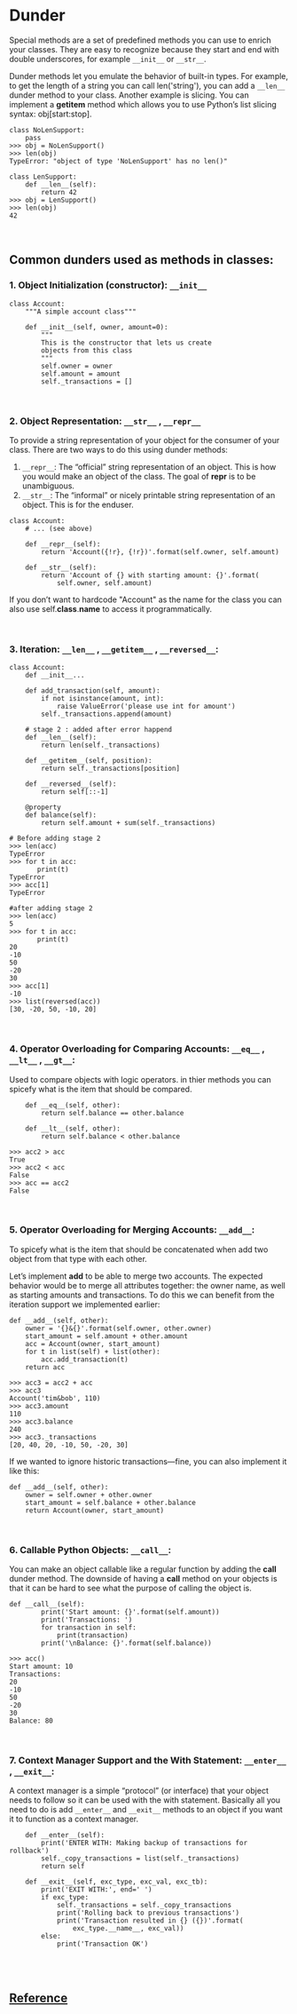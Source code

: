 # Dunder

Special methods are a set of predefined methods you can use to enrich your classes. They are easy to recognize because they start and end with double underscores, for example `__init__` or `__str__`.

Dunder methods let you emulate the behavior of built-in types. For example, to get the length of a string you can call len('string'), you can add a `__len__` dunder method to your class. Another example is slicing. You can implement a __getitem__ method which allows you to use Python’s list slicing syntax: obj[start:stop].

```Python:
class NoLenSupport:
    pass
>>> obj = NoLenSupport()
>>> len(obj)
TypeError: "object of type 'NoLenSupport' has no len()"

class LenSupport:
    def __len__(self):
        return 42
>>> obj = LenSupport()
>>> len(obj)
42
```

<br>

## Common dunders used as methods in classes:

### 1. Object Initialization (constructor): `__init__`

```Python:
class Account:
    """A simple account class"""

    def __init__(self, owner, amount=0):
        """
        This is the constructor that lets us create
        objects from this class
        """
        self.owner = owner
        self.amount = amount
        self._transactions = []
```

<br>

### 2. Object Representation: `__str__` , `__repr__`

To provide a string representation of your object for the consumer of your class. There are two ways to do this using dunder methods:

1. `__repr__`: The “official” string representation of an object. This is how you would make an object of the class. The goal of __repr__ is to be unambiguous.
2. `__str__`: The “informal” or nicely printable string representation of an object. This is for the enduser.

```Python:
class Account:
    # ... (see above)

    def __repr__(self):
        return 'Account({!r}, {!r})'.format(self.owner, self.amount)

    def __str__(self):
        return 'Account of {} with starting amount: {}'.format(
            self.owner, self.amount)
```

If you don’t want to hardcode "Account" as the name for the class you can also use self.__class__.__name__ to access it programmatically.

<br>

### 3. Iteration: `__len__` , `__getitem__` , `__reversed__`:

```Python:
class Account:
    def __init__...

    def add_transaction(self, amount):
        if not isinstance(amount, int):
            raise ValueError('please use int for amount')
        self._transactions.append(amount)
    
    # stage 2 : added after error happend
    def __len__(self):
        return len(self._transactions)

    def __getitem__(self, position):
        return self._transactions[position]

    def __reversed__(self):
        return self[::-1]

    @property
    def balance(self):
        return self.amount + sum(self._transactions)
```

```Python:
# Before adding stage 2
>>> len(acc)
TypeError
>>> for t in acc:
       print(t)
TypeError
>>> acc[1]
TypeError

#after adding stage 2
>>> len(acc)
5
>>> for t in acc:
       print(t)
20
-10
50
-20
30
>>> acc[1]
-10
>>> list(reversed(acc))
[30, -20, 50, -10, 20]
```

<br>

### 4. Operator Overloading for Comparing Accounts: `__eq__` , `__lt__` , `__gt__`:

Used to compare objects with logic operators. in thier methods you can spicefy what is the item that should be compared.

```Python:
    def __eq__(self, other):
        return self.balance == other.balance

    def __lt__(self, other):
        return self.balance < other.balance

>>> acc2 > acc
True
>>> acc2 < acc
False
>>> acc == acc2
False
```

<br>

### 5. Operator Overloading for Merging Accounts: `__add__`:

To spicefy what is the item that should be concatenated when add two object from that type with each other.

Let’s implement __add__ to be able to merge two accounts. The expected behavior would be to merge all attributes together: the owner name, as well as starting amounts and transactions. To do this we can benefit from the iteration support we implemented earlier:

```Python:
def __add__(self, other):
    owner = '{}&{}'.format(self.owner, other.owner)
    start_amount = self.amount + other.amount
    acc = Account(owner, start_amount)
    for t in list(self) + list(other):
        acc.add_transaction(t)
    return acc

>>> acc3 = acc2 + acc
>>> acc3
Account('tim&bob', 110)
>>> acc3.amount
110
>>> acc3.balance
240
>>> acc3._transactions
[20, 40, 20, -10, 50, -20, 30]
```

If we wanted to ignore historic transactions—fine, you can also implement it like this:

```Python:
def __add__(self, other):
    owner = self.owner + other.owner
    start_amount = self.balance + other.balance
    return Account(owner, start_amount)
```

<br>

### 6. Callable Python Objects: `__call__`:

You can make an object callable like a regular function by adding the __call__ dunder method. The downside of having a __call__ method on your objects is that it can be hard to see what the purpose of calling the object is.

```Python:
def __call__(self):
        print('Start amount: {}'.format(self.amount))
        print('Transactions: ')
        for transaction in self:
            print(transaction)
        print('\nBalance: {}'.format(self.balance))

>>> acc()
Start amount: 10
Transactions:
20
-10
50
-20
30
Balance: 80
```

<br>

### 7. Context Manager Support and the With Statement: `__enter__` , `__exit__`:

A context manager is a simple “protocol” (or interface) that your object needs to follow so it can be used with the with statement. Basically all you need to do is add `__enter__` and `__exit__` methods to an object if you want it to function as a context manager.

```Python:
    def __enter__(self):
        print('ENTER WITH: Making backup of transactions for rollback')
        self._copy_transactions = list(self._transactions)
        return self

    def __exit__(self, exc_type, exc_val, exc_tb):
        print('EXIT WITH:', end=' ')
        if exc_type:
            self._transactions = self._copy_transactions
            print('Rolling back to previous transactions')
            print('Transaction resulted in {} ({})'.format(
                exc_type.__name__, exc_val))
        else:
            print('Transaction OK')
```
<br>

<br>

## [Reference](https://dbader.org/blog/python-dunder-methods)